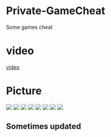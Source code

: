 # Private-GameCheat
Some games cheat 

# video
[video](https://space.bilibili.com/44471237/channel/seriesdetail?sid=2231524)

# Picture
![](https://github.com/ZZZ-Monster/Private-GameCheat/blob/main/%E5%9B%BE%E7%89%87cheat_picture/Paladins1.png)
![](https://github.com/ZZZ-Monster/Private-GameCheat/blob/main/%E5%9B%BE%E7%89%87cheat_picture/Paladins2.png)
![](https://github.com/ZZZ-Monster/Private-GameCheat/blob/main/%E5%9B%BE%E7%89%87cheat_picture/apex1.jpg)
![](https://github.com/ZZZ-Monster/Private-GameCheat/blob/main/%E5%9B%BE%E7%89%87cheat_picture/apex2.jpg)
![](https://github.com/ZZZ-Monster/Private-GameCheat/blob/main/%E5%9B%BE%E7%89%87cheat_picture/%E5%86%9B%E5%9B%A2%E8%A6%81%E5%A1%9E2.png)
![](https://github.com/ZZZ-Monster/Private-GameCheat/blob/main/%E5%9B%BE%E7%89%87cheat_picture/%E6%88%98%E5%9C%B01.2.png)
![](https://github.com/ZZZ-Monster/Private-GameCheat/blob/main/%E5%9B%BE%E7%89%87cheat_picture/%E6%88%98%E5%9C%B01.png)
![](https://github.com/ZZZ-Monster/Private-GameCheat-APEX-Paladins-TF2-BF1-BF5/blob/main/%E5%9B%BE%E7%89%87cheat_picture/BF5.png)

## Sometimes updated
